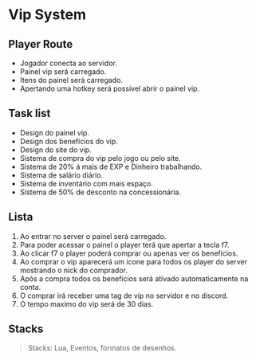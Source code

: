 # Vip System

## Player Route

- Jogador conecta ao servidor.
- Painel vip será carregado.
- Itens do painel será carregado. 
- Apertando uma hotkey será possível abrir o painel vip.

## Task list

- Design do painel vip.
- Design dos benefícios do vip.
- Design do site do vip.
- Sistema de compra do vip pelo jogo ou pelo site.
- Sistema de 20% á mais de EXP e Dinheiro trabalhando.
- Sistema de salário diário.
- Sistema de inventário com mais espaço.
- Sistema de 50% de desconto na concessionária.

## Lista 

1. Ao entrar no server o painel será carregado.
2. Para poder acessar o painel o player terá que apertar a tecla f7.
3. Ao clicar f7 o player poderá comprar ou apenas ver os benefícios.
4. Ao comprar o vip aparecerá um icone para todos os player do server mostrando o nick do comprador.
5. Após a compra todos os benefícios será ativado automaticamente na conta.
6. O comprar irá receber uma tag de vip no servidor e no discord.
7. O tempo maximo do vip será de 30 dias.

## Stacks

> Stacks: Lua, Eventos, formatos de desenhos.